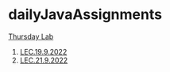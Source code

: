 # dailyJavaAssignments
[Thursday Lab](https://github.com/DhruvBhirud/javaThursdayLab)
1. [LEC.19.9.2022](https://github.com/DhruvBhirud/dailyJavaAssignments/tree/main/01.LEC.19.9.2022)
2. [LEC.21.9.2022](https://github.com/DhruvBhirud/dailyJavaAssignments/tree/main/02.LEC.21.9.2022)
